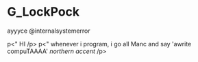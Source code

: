 # G_LockPock
ayyyce
@internalsystemerror

p<" HI /p>
p<" whenever i program, i go all Manc and say 'awrite compuTAAAA' *northern accent* /p>
